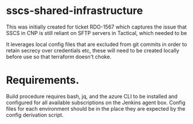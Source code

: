 # sscs-shared-infrastructure

This was initially created for ticket RDO-1567 which captures the issue that
SSCS in CNP is still reliant on SFTP servers in Tactical, which needed to be

It leverages local config files that are excluded from git commits in order to
retain secrecy over credentials etc, these will need to be created locally 
before use so that terraform doesn't choke.

# Requirements.

Build procedure requires bash, jq, and the azure CLI to be installed and
configured for all available subscriptions on the Jenkins agent box. Config
files for each environment should be in the place they are expected by the
config derivation script.

